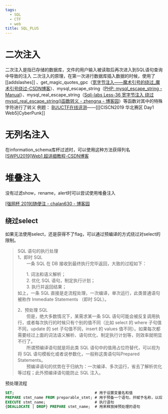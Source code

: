 ```yaml
---
tags:
  - SQL
  - CTF
  - web
title: SQL_PLUS
---
```




# 二次注入
二次注入是指已存储的数据库，文件的用户输入被读取后再次进入到SQL语句查询中导致的注入
二次注入的原理，在第一次进行数据库插入数据的时候，使用了 [[addslashes]] 、get_magic_quotes_gpc（[宽字节注入——魔术引号的绕过_魔术引号绕过-CSDN博客](https://blog.csdn.net/weixin_43264067/article/details/105945059)）、mysql_escape_string（[PHP: mysql_escape_string - Manual](https://www.php.net/manual/zh/function.mysql-escape-string.php)）、mysql_real_escape_string（[Sqli-labs Less-36 宽字节注入 绕过mysql_real_escape_string()函数转义 - zhengna - 博客园](https://www.cnblogs.com/zhengna/p/12661170.html)）等函数对其中的特殊字符进行了转义
例题：
[BUUCTF在线评测](https://buuoj.cn/challenges)——[[[CISCN2019 华北赛区 Day1 Web5]CyberPunk]]














# 无列名注入
在information_schema库杯过滤时，可以使用这种方法获得列名
[[SWPU2019]Web1 超详细教程-CSDN博客](https://blog.csdn.net/m0_74196038/article/details/142152701)



# 堆叠注入
没有过滤show，rename，alert时可以尝试使用堆叠注入













[[强网杯 2019]随便注 - chalan630 - 博客园](https://www.cnblogs.com/chalan630/p/12583667.html)


## 绕过select
如果无法使用select，还是获得不了flag，可以通过预编译的方式绕过对select的限制。
> SQL 语句的执行处理  
> 1、即时 SQL  
> 　　一条 SQL 在 DB 接收到最终执行完毕返回，大致的过程如下：
> 
> 　　1. 词法和语义解析；  
> 　　2. 优化 SQL 语句，制定执行计划；  
> 　　3. 执行并返回结果；  
> 如上，一条 SQL 直接是走流程处理，一次编译，单次运行，此类普通语句被称作 Immediate Statements （即时 SQL）。
> 
> 2、预处理 SQL  
> 　　但是，绝大多数情况下，某需求某一条 SQL 语句可能会被反复调用执行，或者每次执行的时候只有个别的值不同（比如 select 的 where 子句值不同，update 的 set 子句值不同，insert 的 values 值不同）。如果每次都需要经过上面的词法语义解析、语句优化、制定执行计划等，则效率就明显不行了。  
> 　　所谓预编译语句就是将此类 SQL 语句中的值用占位符替代，可以视为将 SQL 语句模板化或者说参数化，一般称这类语句叫Prepared Statements。  
> 　　预编译语句的优势在于归纳为：一次编译、多次运行，省去了解析优化等过程；此外预编译语句能防止 SQL 注入。

预处理流程
```sql
SET;									# 用于设置变量名和值
PREPARE stmt_name FROM preparable_stmt;	# 用于预备一个语句，并赋予名称，以后可以引用该语句
EXECUTE stmt_name;			 			# 执行语句
{DEALLOCATE | DROP} PREPARE stmt_name;	# 用来释放掉预处理的语句
```













